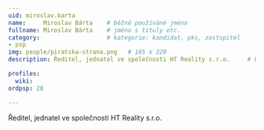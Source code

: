 ```yaml
---
uid: miroslav.barta
name:     Miroslav Bárta  	# běžně používáné jméno
fullname: Miroslav Bárta  	# jméno s tituly etc.
category:                 	# kategorie: kandidat, pks, zastupitel
- psp
img: people/piratska-strana.png   # 165 x 220
description: Ředitel, jednatel ve společnosti HT Reality s.r.o.  	# kratký popis, max 160 znaků

profiles:
  wiki:
ordpsp: 28

---
```


Ředitel, jednatel ve společnosti HT Reality s.r.o.

